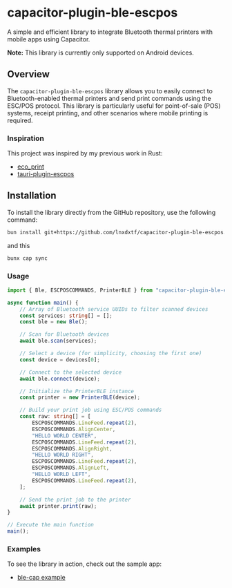 # capacitor-plugin-ble-escpos

A simple and efficient library to integrate Bluetooth thermal printers with mobile apps using Capacitor. 

**Note:** This library is currently only supported on Android devices.

## Overview

The `capacitor-plugin-ble-escpos` library allows you to easily connect to Bluetooth-enabled thermal printers and send print commands using the ESC/POS protocol. This library is particularly useful for point-of-sale (POS) systems, receipt printing, and other scenarios where mobile printing is required.

### Inspiration

This project was inspired by my previous work in Rust:

- [eco_print](https://github.com/lnxdxtf/eco_print)
- [tauri-plugin-escpos](https://github.com/lnxdxtf/tauri-plugin-escpos)

## Installation

To install the library directly from the GitHub repository, use the following command:

```bash
bun install git+https://github.com/lnxdxtf/capacitor-plugin-ble-escpos.git
```
and this
```bash
bunx cap sync
```

### Usage
```ts
import { Ble, ESCPOSCOMMANDS, PrinterBLE } from "capacitor-plugin-ble-escpos";

async function main() {
    // Array of Bluetooth service UUIDs to filter scanned devices
    const services: string[] = [];
    const ble = new Ble();

    // Scan for Bluetooth devices
    await ble.scan(services);

    // Select a device (for simplicity, choosing the first one)
    const device = devices[0];

    // Connect to the selected device
    await ble.connect(device);

    // Initialize the PrinterBLE instance
    const printer = new PrinterBLE(device);

    // Build your print job using ESC/POS commands
    const raw: string[] = [
        ESCPOSCOMMANDS.LineFeed.repeat(2),
        ESCPOSCOMMANDS.AlignCenter,
        "HELLO WORLD CENTER",
        ESCPOSCOMMANDS.LineFeed.repeat(2),
        ESCPOSCOMMANDS.AlignRight,
        "HELLO WORLD RIGHT",
        ESCPOSCOMMANDS.LineFeed.repeat(2),
        ESCPOSCOMMANDS.AlignLeft,
        "HELLO WORLD LEFT",
        ESCPOSCOMMANDS.LineFeed.repeat(2),
    ];

    // Send the print job to the printer
    await printer.print(raw);
}

// Execute the main function
main();

```

### Examples
To see the library in action, check out the sample app:
- <a href="/example/ble-cap/">ble-cap example</a>